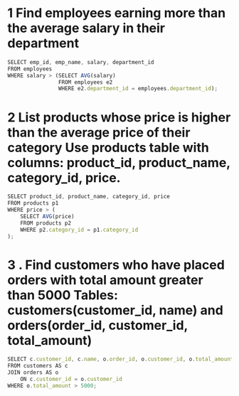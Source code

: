 # 1 Find employees earning more than the average salary in their department

```jsx
SELECT emp_id, emp_name, salary, department_id
FROM employees
WHERE salary > (SELECT AVG(salary) 
                FROM employees e2 
                WHERE e2.department_id = employees.department_id);

```
# 2 List products whose price is higher than the average price of their category Use products table with columns: product_id, product_name, category_id, price.

```jsx
SELECT product_id, product_name, category_id, price
FROM products p1
WHERE price > (
    SELECT AVG(price)
    FROM products p2
    WHERE p2.category_id = p1.category_id
);

```
# 3 . Find customers who have placed orders with total amount greater than 5000 Tables: customers(customer_id, name) and orders(order_id, customer_id, total_amount)

```jsx
SELECT c.customer_id, c.name, o.order_id, o.customer_id, o.total_amount
FROM customers AS c
JOIN orders AS o 
    ON c.customer_id = o.customer_id
WHERE o.total_amount > 5000;

```

